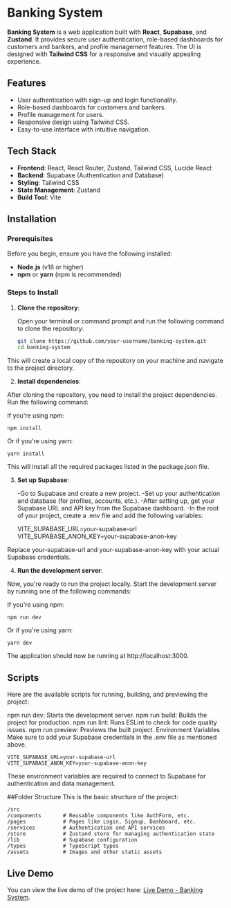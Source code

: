 # Banking System

**Banking System** is a web application built with **React**, **Supabase**, and **Zustand**. It provides secure user authentication, role-based dashboards for customers and bankers, and profile management features. The UI is designed with **Tailwind CSS** for a responsive and visually appealing experience.

## Features
- User authentication with sign-up and login functionality.
- Role-based dashboards for customers and bankers.
- Profile management for users.
- Responsive design using Tailwind CSS.
- Easy-to-use interface with intuitive navigation.

## Tech Stack
- **Frontend**: React, React Router, Zustand, Tailwind CSS, Lucide React
- **Backend**: Supabase (Authentication and Database)
- **Styling**: Tailwind CSS
- **State Management**: Zustand
- **Build Tool**: Vite

## Installation

### Prerequisites
Before you begin, ensure you have the following installed:
- **Node.js** (v18 or higher)
- **npm** or **yarn** (npm is recommended)

### Steps to Install

1. **Clone the repository**:

   Open your terminal or command prompt and run the following command to clone the repository:

   ```bash
   git clone https://github.com/your-username/banking-system.git
   cd banking-system
This will create a local copy of the repository on your machine and navigate to the project directory.

2. **Install dependencies**:

After cloning the repository, you need to install the project dependencies. Run the following command:

If you're using npm:

    npm install

Or if you're using yarn:


    yarn install

This will install all the required packages listed in the package.json file.

3. **Set up Supabase**:

    -Go to Supabase and create a new project.
    -Set up your authentication and database (for profiles, accounts, etc.).
    -After setting up, get your Supabase URL and API key from the Supabase dashboard.
    -In the root of your project, create a .env file and add the following variables:


    VITE_SUPABASE_URL=your-supabase-url
    VITE_SUPABASE_ANON_KEY=your-supabase-anon-key

Replace your-supabase-url and your-supabase-anon-key with your actual Supabase credentials.

4. **Run the development server**:

Now, you're ready to run the project locally. Start the development server by running one of the following commands:

If you're using npm:


    npm run dev

Or if you're using yarn:

    yarn dev

The application should now be running at http://localhost:3000.

## Scripts
Here are the available scripts for running, building, and previewing the project:

npm run dev: Starts the development server.
npm run build: Builds the project for production.
npm run lint: Runs ESLint to check for code quality issues.
npm run preview: Previews the built project.
Environment Variables
Make sure to add your Supabase credentials in the .env file as mentioned above.


    VITE_SUPABASE_URL=your-supabase-url
    VITE_SUPABASE_ANON_KEY=your-supabase-anon-key
These environment variables are required to connect to Supabase for authentication and data management.

##Folder Structure
This is the basic structure of the project:


    /src
    /components       # Reusable components like AuthForm, etc.
    /pages            # Pages like Login, Signup, Dashboard, etc.
    /services         # Authentication and API services
    /store            # Zustand store for managing authentication state
    /lib              # Supabase configuration
    /types            # TypeScript types
    /assets           # Images and other static assets


## Live Demo

You can view the live demo of the project here: [Live Demo - Banking System](https://banksystem-81661.web.app/login).
